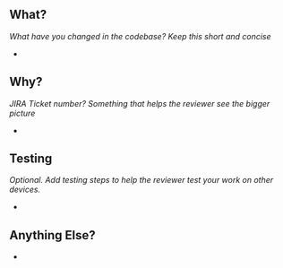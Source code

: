 ## What?

_What have you changed in the codebase? Keep this short and concise_

-

## Why?

_JIRA Ticket number? Something that helps the reviewer see the bigger picture_

-

## Testing

_Optional. Add testing steps to help the reviewer test your work on other devices._

-

## Anything Else?

-
